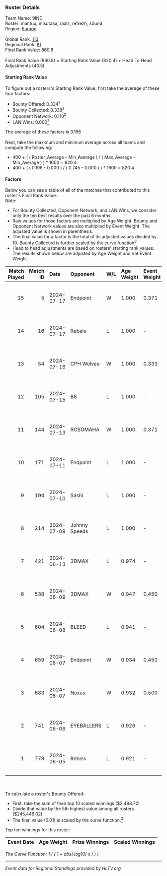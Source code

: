 ### Roster Details<br />
Team Name: 9INE<br />
Roster: mantuu, misutaaa, raalz, refrezh, s0und<br />
Region: [Europe]( ../standings_europe.md)<br />
<br />
Global Rank: [113](../standings_global.md)<br />
Regional Rank: [81]( ../standings_europe.md)<br />
Final Rank Value:  860.8<br />
<br />
Final Rank Value (860.8) = Starting Rank Value (820.4) + Head To Head Adjustments (40.5)<br />

#### Starting Rank Value<br />
To figure out a rosters's Starting Rank Value, first take the average of these four factors:<br />
- Bounty Offered: 0.334[<sup>1</sup>](#table2)
- Bounty Collected: 0.338[<sup>2</sup>](#table1)
- Opponent Network: 0.110[<sup>2</sup>](#table1)
- LAN Wins: 0.000[<sup>2</sup>](#table1)

The average of these factors is 0.196<br />
<br />
Next, take the maximum and minimum average across all teams and compute the following:<br />
- 400 + ( ( Roster_Average - Min_Average ) / ( Max_Average - Min_Average ) ) * 1600 = 820.4
- 400 + ( ( 0.196 - 0.000 ) / ( 0.745 - 0.000 ) ) * 1600 = 820.4


#### Factors<br />
Below you can see a table of all of the matches that contributed to this roster's Final Rank Value.<br />
Note:<br />

- For Bounty Collected, Opponent Network, and LAN Wins, we consider only the ten best results over the past 6 months.
- Raw values for those factors are multiplied by Age Weight. Bounty and Opponent Network values are also multiplied by Event Weight. The adjusted value is shown in parenthesis.
- The final value for a factor is the total of its adjusted values divided by 10. Bounty Collected is further scaled by the curve function[<sup>3</sup>](#curveFunction)
- Head to head adjustments are based on rosters' starting rank values. The results shown below are adjusted by Age Weight and not Event Weight
<span id="table1"></span><br />


| Match Played | Match ID | Date       | Opponent      | W/L | Age Weight | Event Weight | Bounty Collected | Opponent Network | LAN Wins  | H2H Adj. | Roster                                  |
| -: | -: | :- | :- | :- | :- | :- | :- | :- | :- | -: | :- |
|           15 |        5 | 2024-07-17 | Endpoint      | W   | 1.000      | 0.371        | 0.018 (0.007)    | 0.498 (0.185)    | 0 (0.000) |    17.30 | mantuu, misutaaa, raalz, refrezh, s0und |
|           14 |       16 | 2024-07-17 | Rebels        | L   | 1.000      | -            | -                | -                | -         |    -7.89 | mantuu, misutaaa, raalz, refrezh, s0und |
|           13 |       54 | 2024-07-16 | CPH Wolves    | W   | 1.000      | 0.333        | 0.006 (0.002)    | 0.202 (0.067)    | 0 (0.000) |    13.94 | mantuu, misutaaa, raalz, refrezh, s0und |
|           12 |      105 | 2024-07-15 | B8            | L   | 1.000      | -            | -                | -                | -         |    -3.41 | mantuu, misutaaa, raalz, refrezh, s0und |
|           11 |      144 | 2024-07-13 | ROSOMAHA      | W   | 1.000      | 0.371        | 0.002 (0.001)    | 0.041 (0.015)    | 0 (0.000) |     5.00 | mantuu, misutaaa, raalz, refrezh, s0und |
|           10 |      171 | 2024-07-11 | Endpoint      | L   | 1.000      | -            | -                | -                | -         |   -12.91 | mantuu, misutaaa, raalz, refrezh, s0und |
|            9 |      194 | 2024-07-10 | Sashi         | L   | 1.000      | -            | -                | -                | -         |    -3.40 | mantuu, misutaaa, n0te, raalz, s0und    |
|            8 |      214 | 2024-07-09 | Johnny Speeds | L   | 1.000      | -            | -                | -                | -         |    -2.32 | mantuu, misutaaa, raalz, refrezh, s0und |
|            7 |      421 | 2024-06-13 | 3DMAX         | L   | 0.974      | -            | -                | -                | -         |    -3.76 | mantuu, misutaaa, raalz, refrezh, s0und |
|            6 |      538 | 2024-06-09 | 3DMAX         | W   | 0.947      | 0.450        | 0.209 (0.089)    | 1.000 (0.426)    | 0 (0.000) |    25.48 | mantuu, misutaaa, raalz, refrezh, s0und |
|            5 |      604 | 2024-06-08 | BLEED         | L   | 0.941      | -            | -                | -                | -         |    -2.78 | mantuu, misutaaa, raalz, refrezh, s0und |
|            4 |      659 | 2024-06-07 | Endpoint      | W   | 0.934      | 0.450        | 0.018 (0.008)    | 0.498 (0.209)    | 0 (0.000) |    17.20 | mantuu, misutaaa, raalz, refrezh, s0und |
|            3 |      683 | 2024-06-07 | Nexus         | W   | 0.932      | 0.500        | 0.011 (0.005)    | 0.432 (0.201)    | 0 (0.000) |    13.29 | mantuu, misutaaa, raalz, refrezh, s0und |
|            2 |      741 | 2024-06-06 | EYEBALLERS    | L   | 0.926      | -            | -                | -                | -         |    -9.60 | mantuu, misutaaa, raalz, refrezh, s0und |
|            1 |      778 | 2024-06-05 | Rebels        | L   | 0.921      | -            | -                | -                | -         |    -5.68 | mantuu, misutaaa, raalz, refrezh, s0und |

<br />
<span id="table2"></span><br />
To calculate a roster's Bounty Offered:<br />

- First, take the sum of their top 10 scaled winnings ($2,498.72)
- Divide that value by the 5th highest value among all rosters ($245,446.02)
- The final value (0.01) is scaled by the curve function.[<sup>3</sup>](#curveFunction)

Top ten winnings for this roster:<br />

| Event Date | Age Weight | Prize Winnings | Scaled Winnings |
| :- | -: | :- | :- |


<span id="curveFunction"></span>_The Curve Function: 1 / ( 1 + abs( log10( x ) ) )_<br />

---
_Event data for Regional Standings provided by HLTV.org_<br />
